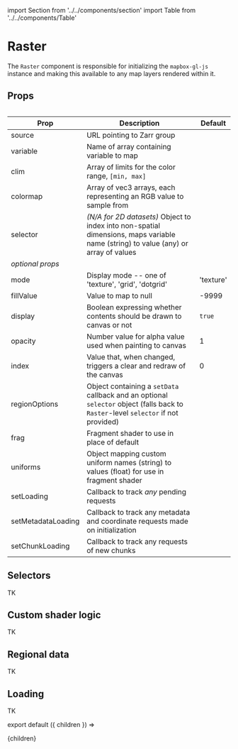 import Section from '../../components/section'
import Table from '../../components/Table'

# Raster

The `Raster` component is responsible for initializing the `mapbox-gl-js` instance and making this available to any map layers rendered within it.

## Props

<Table>

| Prop               | Description                                                                                                                        | Default   |
| ------------------ | ---------------------------------------------------------------------------------------------------------------------------------- | --------- |
| source             | URL pointing to Zarr group                                                                                                         |           |
| variable           | Name of array containing variable to map                                                                                           |           |
| clim               | Array of limits for the color range, `[min, max]`                                                                                  |           |
| colormap           | Array of vec3 arrays, each representing an RGB value to sample from                                                                |           |
| selector           | _(N/A for 2D datasets)_ Object to index into non-spatial dimensions, maps variable name (string) to value (any) or array of values |           |
| _optional props_   |                                                                                                                                    |           |
| mode               | Display mode -- one of 'texture', 'grid', 'dotgrid'                                                                                | 'texture' |
| fillValue          | Value to map to null                                                                                                               | -9999     |
| display            | Boolean expressing whether contents should be drawn to canvas or not                                                               | `true`    |
| opacity            | Number value for alpha value used when painting to canvas                                                                          | 1         |
| index              | Value that, when changed, triggers a clear and redraw of the canvas                                                                | 0         |
| regionOptions      | Object containing a `setData` callback and an optional `selector` object (falls back to `Raster`-level `selector` if not provided) |           |
| frag               | Fragment shader to use in place of default                                                                                         |           |
| uniforms           | Object mapping custom uniform names (string) to values (float) for use in fragment shader                                          |           |
| setLoading         | Callback to track _any_ pending requests                                                                                           |           |
| setMetadataLoading | Callback to track any metadata and coordinate requests made on initialization                                                      |           |
| setChunkLoading    | Callback to track any requests of new chunks                                                                                       |           |

</Table>

## Selectors

TK

## Custom shader logic

TK

## Regional data

TK

## Loading

TK

export default ({ children }) => <Section name='raster'>{children}</Section>
